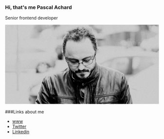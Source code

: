 ### Hi, that's me Pascal Achard
Senior frontend developer

![GitHub Logo](photo-pascal-achard.jpg)

###Links about me
- [www](https://www.pascal-achard.me)
- [Twitter](https://twitter.com/botmaster)
- [Linkedin](http://www.linkedin.com/in/pascal-achard)


<!--
**botmaster/botmaster** is a ✨ _special_ ✨ repository because its `README.md` (this file) appears on your GitHub profile.

Here are some ideas to get you started:

- 🔭 I’m currently working on ...
- 🌱 I’m currently learning ...
- 👯 I’m looking to collaborate on ...
- 🤔 I’m looking for help with ...
- 💬 Ask me about ...
- 📫 How to reach me: ...
- 😄 Pronouns: ...
- ⚡ Fun fact: ...
-->
